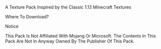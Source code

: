 A Texture Pack Inspired by the Classic 1.13 Minecraft Textures

Where To Download?

Notice


This Pack Is Not Affiliated With Mojang Or Microsoft.
The Contents In This Pack Are Not In Anyway Owned By The Publisher Of This Pack.

